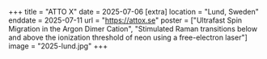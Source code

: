 +++
title = "ATTO X"
date = 2025-07-06
[extra]
location = "Lund, Sweden"
enddate = 2025-07-11
url = "https://attox.se"
poster = ["Ultrafast Spin Migration in the Argon Dimer Cation", "Stimulated Raman transitions below and above the ionization threshold of neon using a free-electron laser"]
image = "2025-lund.jpg"
+++
